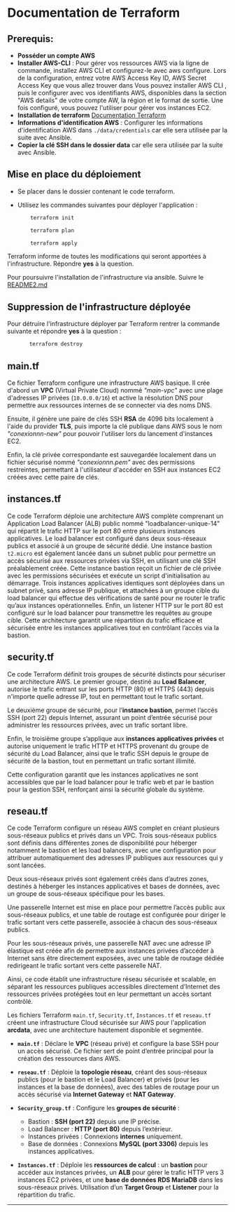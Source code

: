 # Documentation de Terraform

## Prerequis:

- **Posséder un compte AWS**  
- **Installer AWS-CLI** : Pour gérer vos ressources AWS via la ligne de commande, installez AWS CLI et configurez-le avec aws configure. Lors de la configuration, entrez votre AWS Access Key ID, AWS Secret Access Key que vous allez trouver dans Vous pouvez installer AWS CLI , puis le configurer avec vos identifiants AWS, disponibles dans la section "AWS details" de votre compte AW, la région et le format de sortie. Une fois configuré, vous pouvez l'utiliser pour gérer vos instances EC2.
- **Installation de terraform** [Documentation Terraform](https://developer.hashicorp.com/terraform/install)
- **Informations d'identification AWS** : Configurer les informations d'identification AWS dans `./data/credentials` car elle sera utilisée par la suite avec Ansible.
- **Copier la clé SSH dans le dossier data** car elle sera utilisée par la suite avec Ansible.

## Mise en place du déploiement

 - Se placer dans le dossier contenant le code terraform.
 - Utilisez les commandes suivantes pour déployer l'application :
    
    ```bash
        terraform init
    ```
    ```bash
        terraform plan
    ```
    ```bash
        terraform apply
    ```
  Terraform informe de toutes les modifications qui seront apportées à l'infrastructure. Répondre **yes** à la question.

  Pour poursuivre l'installation de l'infrastructure via ansible. Suivre le [README2.md](https://github.com/RaphDuf/HACKATHON-IPSSI-equipe6/blob/infrastructure/README2.md)

## Suppression de l'infrastructure déployée 

Pour détruire l'infrastructure déployer par Terraform rentrer la commande suivante et répondre **yes** à la question : 

 ```bash
        terraform destroy
  ```


## main.tf
Ce fichier Terraform configure une infrastructure AWS basique. Il crée d'abord un **VPC** (Virtual Private Cloud) nommé *"main-vpc"* avec une plage d'adresses IP privées (`10.0.0.0/16`) et active la résolution DNS pour permettre aux ressources internes de se connecter via des noms DNS. 

Ensuite, il génère une paire de clés SSH **RSA** de 4096 bits localement à l'aide du provider **TLS**, puis importe la clé publique dans AWS sous le nom *"conexionnn-new"* pour pouvoir l'utiliser lors du lancement d'instances EC2. 

Enfin, la clé privée correspondante est sauvegardée localement dans un fichier sécurisé nommé *"conexionnn.pem"* avec des permissions restreintes, permettant à l'utilisateur d'accéder en SSH aux instances EC2 créées avec cette paire de clés.

## instances.tf
Ce code Terraform déploie une architecture AWS complète comprenant un Application Load Balancer (ALB) public nommé "loadbalancer-unique-14" qui répartit le trafic HTTP sur le port 80 entre plusieurs instances applicatives. Le load balancer est configuré dans deux sous-réseaux publics et associé à un groupe de sécurité dédié. Une instance bastion `t2.micro` est également lancée dans un subnet public pour permettre un accès sécurisé aux ressources privées via SSH, en utilisant une clé SSH préalablement créée. Cette instance bastion reçoit un fichier de clé privée avec les permissions sécurisées et exécute un script d'initialisation au démarrage. Trois instances applicatives identiques sont déployées dans un subnet privé, sans adresse IP publique, et attachées à un groupe cible du load balancer qui effectue des vérifications de santé pour ne router le trafic qu’aux instances opérationnelles. Enfin, un listener HTTP sur le port 80 est configuré sur le load balancer pour transmettre les requêtes au groupe cible. Cette architecture garantit une répartition du trafic efficace et sécurisée entre les instances applicatives tout en contrôlant l’accès via la bastion.

## security.tf
Ce code Terraform définit trois groupes de sécurité distincts pour sécuriser une architecture AWS. Le premier groupe, destiné au **Load Balancer**, autorise le trafic entrant sur les ports HTTP (80) et HTTPS (443) depuis n'importe quelle adresse IP, tout en permettant tout le trafic sortant. 

Le deuxième groupe de sécurité, pour l’**instance bastion**, permet l’accès SSH (port 22) depuis Internet, assurant un point d’entrée sécurisé pour administrer les ressources privées, avec un trafic sortant libre. 

Enfin, le troisième groupe s’applique aux **instances applicatives privées** et autorise uniquement le trafic HTTP et HTTPS provenant du groupe de sécurité du Load Balancer, ainsi que le trafic SSH depuis le groupe de sécurité de la bastion, tout en permettant un trafic sortant illimité. 

Cette configuration garantit que les instances applicatives ne sont accessibles que par le load balancer pour le trafic web et par le bastion pour la gestion SSH, renforçant ainsi la sécurité globale du système.

## reseau.tf
Ce code Terraform configure un réseau AWS complet en créant plusieurs sous-réseaux publics et privés dans un VPC. Trois sous-réseaux publics sont définis dans différentes zones de disponibilité pour héberger notamment le bastion et les load balancers, avec une configuration pour attribuer automatiquement des adresses IP publiques aux ressources qui y sont lancées. 

Deux sous-réseaux privés sont également créés dans d’autres zones, destinés à héberger les instances applicatives et bases de données, avec un groupe de sous-réseaux spécifique pour les bases. 

Une passerelle Internet est mise en place pour permettre l’accès public aux sous-réseaux publics, et une table de routage est configurée pour diriger le trafic sortant vers cette passerelle, associée à chacun des sous-réseaux publics. 

Pour les sous-réseaux privés, une passerelle NAT avec une adresse IP élastique est créée afin de permettre aux instances privées d’accéder à Internet sans être directement exposées, avec une table de routage dédiée redirigeant le trafic sortant vers cette passerelle NAT. 

Ainsi, ce code établit une infrastructure réseau sécurisée et scalable, en séparant les ressources publiques accessibles directement d’Internet des ressources privées protégées tout en leur permettant un accès sortant contrôlé.

Les fichiers Terraform `main.tf`, `Security.tf`, `Instances.tf` et `reseau.tf` créent une infrastructure Cloud sécurisée sur AWS pour l'application **arcdata**, avec une architecture hautement disponible et segmentée.

- **`main.tf`** : Déclare le **VPC** (réseau privé) et configure la base SSH pour un accès sécurisé. Ce fichier sert de point d’entrée principal pour la création des ressources dans AWS.

- **`reseau.tf`** : Déploie la **topologie réseau**, créant des sous-réseaux publics (pour le bastion et le Load Balancer) et privés (pour les instances et la base de données), avec des tables de routage pour un accès sécurisé via **Internet Gateway** et **NAT Gateway**.

- **`Security_group.tf`** : Configure les **groupes de sécurité** :
  - Bastion : **SSH (port 22)** depuis une IP précise.
  - Load Balancer : **HTTP (port 80)** depuis l’extérieur.
  - Instances privées : Connexions **internes** uniquement.
  - Base de données : Connexions **MySQL (port 3306)** depuis les instances applicatives.

- **`Instances.tf`** : Déploie les **ressources de calcul** : un **bastion** pour accéder aux instances privées, un **ALB** pour gérer le trafic HTTP vers 3 instances EC2 privées, et une **base de données RDS MariaDB** dans les sous-réseaux privés. Utilisation d’un **Target Group** et **Listener** pour la répartition du trafic.

---




